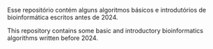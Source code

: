 Esse repositório contém alguns algoritmos básicos e introdutórios de bioinformática escritos antes de 2024.

This repository contains some basic and introductory bioinformatics algorithms written before 2024.
